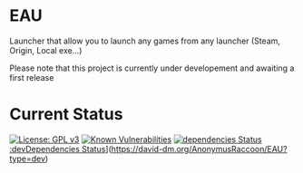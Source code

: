 # EAU
Launcher that allow you to launch any games from any launcher (Steam, Origin, Local exe...)

Please note that this project is currently under developement and awaiting a first release
# Current Status

[![License: GPL v3](https://img.shields.io/badge/License-GPLv3-blue.svg)](https://www.gnu.org/licenses/gpl-3.0)
[![Known Vulnerabilities](https://snyk.io/test/github/AnonymusRaccoon/EAU/badge.svg)](https://snyk.io/test/github/AnonymusRaccoon/EAU)
[![dependencies Status](https://david-dm.org/AnonymusRaccoon/EAU/status.svg)](https://david-dm.org/AnonymusRaccoon/EAU)
[:devDependencies Status](https://david-dm.org/AnonymusRaccoon/EAU/dev-status.svg)](https://david-dm.org/AnonymusRaccoon/EAU?type=dev)
